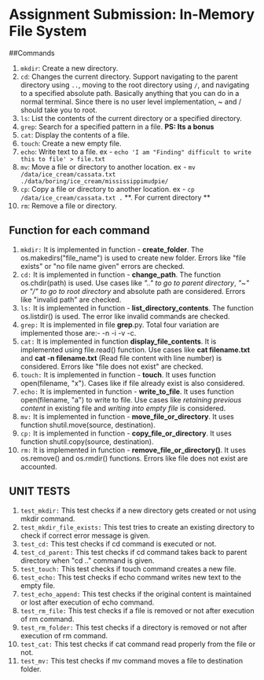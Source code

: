 # Assignment Submission: In-Memory File System

##Commands

1. `mkdir`: Create a new directory.
2. `cd`: Changes the current directory. Support navigating to the parent directory using `..`, moving to the root directory using `/`, and navigating to a specified absolute path. Basically anything that you can do in a normal terminal. Since there is no user level implementation, ~ and / should take you to root.
3. `ls`: List the contents of the current directory or a specified directory.
4. `grep`: Search for a specified pattern in a file. **PS: Its a bonus**
5. `cat`: Display the contents of a file.
6. `touch`: Create a new empty file.
7. `echo`: Write text to a file. ex - `echo 'I am "Finding" difficult to write this to file' > file.txt`
8. `mv`: Move a file or directory to another location. ex - `mv /data/ice_cream/cassata.txt ./data/boring/ice_cream/mississippimudpie/`
9. `cp`: Copy a file or directory to another location. ex - `cp /data/ice_cream/cassata.txt .` **. For current directory **
10. `rm`: Remove a file or directory.

## Function for each command

1. `mkdir:` It is implemented in function - **create_folder**. The os.makedirs("file_name") is used to create new folder. Errors like "file exists" or "no file name given" errors are checked.
2. `cd:` It is implemented in function - **change_path**. The function os.chdir(path) is used. Use cases like _".." to go to parent directory_, _"~" or "/" to go to root directory_ and absolute path are considered. Errors like "invalid path" are checked.
3. `ls:` It is implemented in function - **list_directory_contents**. The function os.listdir() is used. The error like invalid commands are checked.
4. `grep:` It is implemented in file **grep**.py. Total four variation are implemented those are:- -n -i -v -c.
5. `cat:` It is implemented in function **display_file_contents**. It is implemented using file.read() function. Use cases like **cat filename.txt** and **cat -n filename.txt** (Read file content with line number) is considered. Errors like "file does not exist" are checked.
6. `touch:` It is implemented in function - **touch**. It uses function open(filename, "x"). Cases like if file already exist is also considered.
7. `echo:` It is implemented in function - **write_to_file**. It uses function open(filename, "a") to write to file. Use cases like _retaining previous content_ in existing file and _writing into empty file_ is considered.
8. `mv:` It is implemented in function - **move_file_or_directory**. It uses function shutil.move(source, destination).
9. `cp:` It is implemented in function - **copy_file_or_directory**. It uses function shutil.copy(source, destination).
10. `rm:` It is implemented in function - **remove_file_or_directory()**. It uses os.remove() and os.rmdir() functions. Errors like file does not exist are accounted.

## UNIT TESTS

1. `test_mkdir:` This test checks if a new directory gets created or not using mkdir command.
2. `test_mkdir_file_exists:` This test tries to create an existing directory to check if correct error message is given.
3. `test_cd:` This test checks if cd command is executed or not.
4. `test_cd_parent:` This test checks if cd command takes back to parent directory when "cd .." command is given.
5. `test_touch:` This test checks if touch command creates a new file.
6. `test_echo:` This test checks if echo command writes new text to the empty file.
7. `test_echo_append:` This test checks if the original content is maintained or lost after execution of echo command.
8. `test_rm_file:` This test checks if a file is removed or not after execution of rm command.
9. `test_rm_folder:` This test checks if a directory is removed or not after execution of rm command.
10. `test_cat:` This test checks if cat command read properly from the file or not.
11. `test_mv:` This test checks if mv command moves a file to destination folder.
